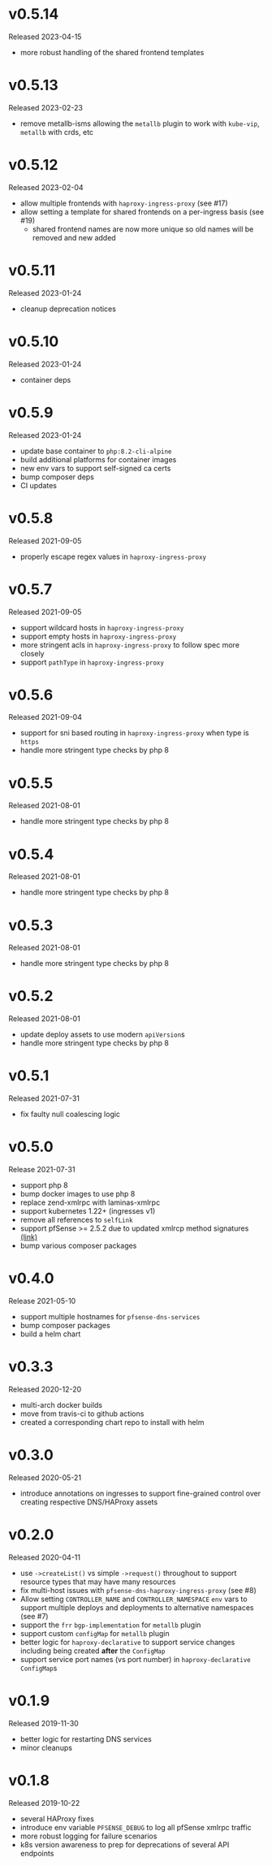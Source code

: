 # v0.5.14

Released 2023-04-15

- more robust handling of the shared frontend templates

# v0.5.13

Released 2023-02-23

- remove metallb-isms allowing the `metallb` plugin to work with `kube-vip`, `metallb` with crds, etc

# v0.5.12

Released 2023-02-04

- allow multiple frontends with `haproxy-ingress-proxy` (see #17)
- allow setting a template for shared frontends on a per-ingress basis (see #19)
  - shared frontend names are now more unique so old names will be removed and new added

# v0.5.11

Released 2023-01-24

- cleanup deprecation notices

# v0.5.10

Released 2023-01-24

- container deps

# v0.5.9

Released 2023-01-24

- update base container to `php:8.2-cli-alpine`
- build additional platforms for container images
- new env vars to support self-signed ca certs
- bump composer deps
- CI updates

# v0.5.8

Released 2021-09-05

- properly escape regex values in `haproxy-ingress-proxy`

# v0.5.7

Released 2021-09-05

- support wildcard hosts in `haproxy-ingress-proxy`
- support empty hosts in `haproxy-ingress-proxy`
- more stringent acls in `haproxy-ingress-proxy` to follow spec more closely
- support `pathType` in `haproxy-ingress-proxy`

# v0.5.6

Released 2021-09-04

- support for sni based routing in `haproxy-ingress-proxy` when type is `https`
- handle more stringent type checks by php 8

# v0.5.5

Released 2021-08-01

- handle more stringent type checks by php 8

# v0.5.4

Released 2021-08-01

- handle more stringent type checks by php 8

# v0.5.3

Released 2021-08-01

- handle more stringent type checks by php 8

# v0.5.2

Released 2021-08-01

- update deploy assets to use modern `apiVersion`s
- handle more stringent type checks by php 8

# v0.5.1

Released 2021-07-31

- fix faulty null coalescing logic

# v0.5.0

Release 2021-07-31

- support php 8
- bump docker images to use php 8
- replace zend-xmlrpc with laminas-xmlrpc
- support kubernetes 1.22+ (ingresses v1)
- remove all references to `selfLink`
- support pfSense >= 2.5.2 due to updated xmlrcp method signatures [(link)](https://github.com/pfsense/pfsense/commit/4f26f187d8cc5028646e86fbb95ce91552d062c2)
- bump various composer packages

# v0.4.0

Release 2021-05-10

- support multiple hostnames for `pfsense-dns-services`
- bump composer packages
- build a helm chart

# v0.3.3

Released 2020-12-20

- multi-arch docker builds
- move from travis-ci to github actions
- created a corresponding chart repo to install with helm

# v0.3.0

Released 2020-05-21

- introduce annotations on ingresses to support fine-grained control over creating respective DNS/HAProxy assets

# v0.2.0

Released 2020-04-11

- use `->createList()` vs simple `->request()` throughout to support resource types that may have many resources
- fix multi-host issues with `pfsense-dns-haproxy-ingress-proxy` (see #8)
- Allow setting `CONTROLLER_NAME` and `CONTROLLER_NAMESPACE` `env` vars to support multiple deploys and deployments to
alternative namespaces (see #7)
- support the `frr` `bgp-implementation` for `metallb` plugin
- support custom `configMap` for `metallb` plugin
- better logic for `haproxy-declarative` to support service changes including being created **after** the `ConfigMap`
- support service port names (vs port number) in `haproxy-declarative` `ConfigMap`s

# v0.1.9

Released 2019-11-30

- better logic for restarting DNS services
- minor cleanups

# v0.1.8

Released 2019-10-22

- several HAProxy fixes
- introduce env variable `PFSENSE_DEBUG` to log all pfSense xmlrpc traffic
- more robust logging for failure scenarios
- k8s version awareness to prep for deprecations of several API endpoints